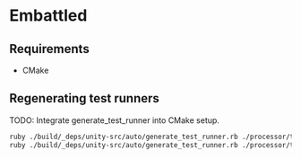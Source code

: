 # Embattled

## Requirements

- CMake

## Regenerating test runners

TODO: Integrate generate_test_runner into CMake setup.

```sh
ruby ./build/_deps/unity-src/auto/generate_test_runner.rb ./processor/tests/process_tests.c ./processor/tests/process_tests_Runner.c
ruby ./build/_deps/unity-src/auto/generate_test_runner.rb ./processor/tests/instruction_tests.c ./processor/tests/instruction_tests_Runner.c
```
